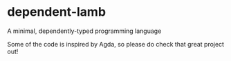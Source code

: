 # dependent-lamb
A minimal, dependently-typed programming language

Some of the code is inspired by Agda, so please do check that
great project out!
